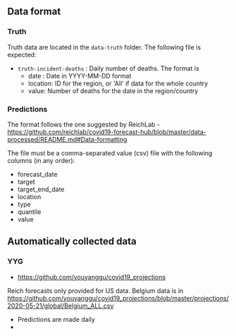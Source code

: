 ## Data format

### Truth

Truth data are located in the `data-truth` folder. The following file is expected:

* `truth-incident-deaths` : Daily number of deaths. The format is 
	* date : Date in YYYY-MM-DD format
	* location: ID for the region, or 'All' if data for the whole country
	* value: Number of deaths for the date in the region/country

 
### Predictions

The format follows the one suggested by ReichLab - https://github.com/reichlab/covid19-forecast-hub/blob/master/data-processed/README.md#Data-formatting

The file must be a comma-separated value (csv) file with the following columns (in any order):

* forecast\_date
* target
* target\_end\_date
* location
* type
* quantile
* value


## Automatically collected data

### YYG

* https://github.com/youyanggu/covid19_projections

Reich forecasts only provided for US data. Belgium data is in https://github.com/youyanggu/covid19_projections/blob/master/projections/2020-05-21/global/Belgium_ALL.csv

* Predictions are made daily
* 